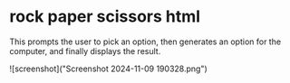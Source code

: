 # rock paper scissors html
 
This prompts the user to pick an option, then generates an option for the computer, and finally displays the result. 

![screenshot]("Screenshot 2024-11-09 190328.png")